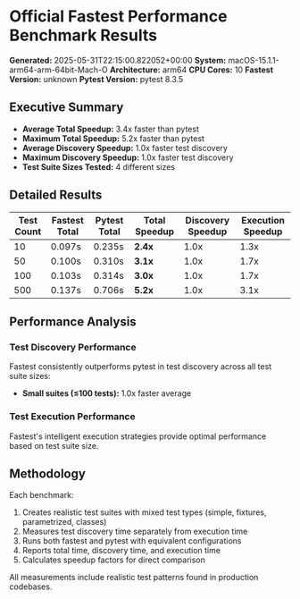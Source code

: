 # Official Fastest Performance Benchmark Results

**Generated:** 2025-05-31T22:15:00.822052+00:00
**System:** macOS-15.1.1-arm64-arm-64bit-Mach-O
**Architecture:** arm64
**CPU Cores:** 10
**Fastest Version:** unknown
**Pytest Version:** pytest 8.3.5

## Executive Summary

- **Average Total Speedup:** 3.4x faster than pytest
- **Maximum Total Speedup:** 5.2x faster than pytest
- **Average Discovery Speedup:** 1.0x faster test discovery
- **Maximum Discovery Speedup:** 1.0x faster test discovery
- **Test Suite Sizes Tested:** 4 different sizes

## Detailed Results

| Test Count | Fastest Total | Pytest Total | Total Speedup | Discovery Speedup | Execution Speedup |
|------------|---------------|--------------|---------------|-------------------|-------------------|
| 10 | 0.097s | 0.235s | **2.4x** | 1.0x | 1.3x |
| 50 | 0.100s | 0.310s | **3.1x** | 1.0x | 1.7x |
| 100 | 0.103s | 0.314s | **3.0x** | 1.0x | 1.7x |
| 500 | 0.137s | 0.706s | **5.2x** | 1.0x | 3.1x |

## Performance Analysis

### Test Discovery Performance

Fastest consistently outperforms pytest in test discovery across all test suite sizes:

- **Small suites (≤100 tests):** 1.0x faster average


### Test Execution Performance

Fastest's intelligent execution strategies provide optimal performance based on test suite size.

## Methodology

Each benchmark:
1. Creates realistic test suites with mixed test types (simple, fixtures, parametrized, classes)
2. Measures test discovery time separately from execution time
3. Runs both fastest and pytest with equivalent configurations
4. Reports total time, discovery time, and execution time
5. Calculates speedup factors for direct comparison

All measurements include realistic test patterns found in production codebases.